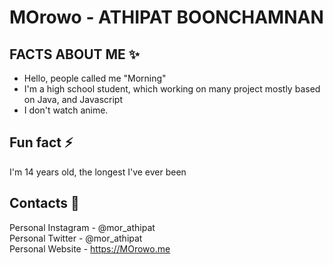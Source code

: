# MOrowo - ATHIPAT BOONCHAMNAN

## FACTS ABOUT ME ✨
- Hello, people called me "Morning"
- I'm a high school student, which working on many project mostly based on Java, and Javascript   
- I don't watch anime.

## Fun fact ⚡
I'm 14 years old, the longest I've ever been 

## Contacts 👀
Personal Instagram - @mor_athipat  
Personal Twitter - @mor_athipat  
Personal Website - https://MOrowo.me 
